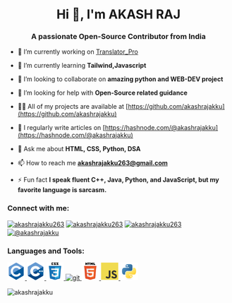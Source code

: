 <h1 align="center">Hi 👋, I'm AKASH RAJ</h1>
<h3 align="center">A passionate Open-Source Contributor from India</h3>

- 🔭 I’m currently working on [Translator_Pro](https://github.com/akashrajakku/Google_Translator/blob/main/Translator.py)

- 🌱 I’m currently learning **Tailwind,Javascript**

- 👯 I’m looking to collaborate on **amazing python and WEB-DEV project**

- 🤝 I’m looking for help with **Open-Source related guidance**

- 👨‍💻 All of my projects are available at [https://github.com/akashrajakku](https://github.com/akashrajakku)

- 📝 I regularly write articles on [https://hashnode.com/@akashrajakku](https://hashnode.com/@akashrajakku)

- 💬 Ask me about **HTML, CSS, Python, DSA**

- 📫 How to reach me **akashrajakku263@gmail.com**

- ⚡ Fun fact **I speak fluent C++, Java, Python, and JavaScript, but my favorite language is sarcasm.**

<h3 align="left">Connect with me:</h3>
<p align="left">
<a href="https://twitter.com/akashrajakku263" target="blank"><img align="center" src="https://raw.githubusercontent.com/rahuldkjain/github-profile-readme-generator/master/src/images/icons/Social/twitter.svg" alt="akashrajakku263" height="30" width="40" /></a>
<a href="https://linkedin.com/in/akashrajakku263" target="blank"><img align="center" src="https://raw.githubusercontent.com/rahuldkjain/github-profile-readme-generator/master/src/images/icons/Social/linked-in-alt.svg" alt="akashrajakku263" height="30" width="40" /></a>
<a href="https://instagram.com/akashrajakku263" target="blank"><img align="center" src="https://raw.githubusercontent.com/rahuldkjain/github-profile-readme-generator/master/src/images/icons/Social/instagram.svg" alt="akashrajakku263" height="30" width="40" /></a>
<a href="https://hashnode.com/@akashrajakku" target="blank"><img align="center" src="https://raw.githubusercontent.com/rahuldkjain/github-profile-readme-generator/master/src/images/icons/Social/hashnode.svg" alt="@akashrajakku" height="30" width="40" /></a>
</p>

<h3 align="left">Languages and Tools:</h3>
<p align="left"> <a href="https://www.cprogramming.com/" target="_blank" rel="noreferrer"> <img src="https://raw.githubusercontent.com/devicons/devicon/master/icons/c/c-original.svg" alt="c" width="40" height="40"/> </a> <a href="https://www.w3schools.com/cpp/" target="_blank" rel="noreferrer"> <img src="https://raw.githubusercontent.com/devicons/devicon/master/icons/cplusplus/cplusplus-original.svg" alt="cplusplus" width="40" height="40"/> </a> <a href="https://www.w3schools.com/css/" target="_blank" rel="noreferrer"> <img src="https://raw.githubusercontent.com/devicons/devicon/master/icons/css3/css3-original-wordmark.svg" alt="css3" width="40" height="40"/> </a> <a href="https://git-scm.com/" target="_blank" rel="noreferrer"> <img src="https://www.vectorlogo.zone/logos/git-scm/git-scm-icon.svg" alt="git" width="40" height="40"/> </a> <a href="https://www.w3.org/html/" target="_blank" rel="noreferrer"> <img src="https://raw.githubusercontent.com/devicons/devicon/master/icons/html5/html5-original-wordmark.svg" alt="html5" width="40" height="40"/> </a> <a href="https://developer.mozilla.org/en-US/docs/Web/JavaScript" target="_blank" rel="noreferrer"> <img src="https://raw.githubusercontent.com/devicons/devicon/master/icons/javascript/javascript-original.svg" alt="javascript" width="40" height="40"/> </a> <a href="https://www.python.org" target="_blank" rel="noreferrer"> <img src="https://raw.githubusercontent.com/devicons/devicon/master/icons/python/python-original.svg" alt="python" width="40" height="40"/> </a> </p>

<p><img align="center" src="https://github-readme-stats.vercel.app/api/top-langs?username=akashrajakku&show_icons=true&locale=en&layout=compact" alt="akashrajakku" /></p>
